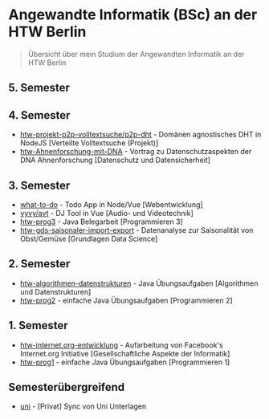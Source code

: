# Angewandte Informatik (BSc) an der HTW Berlin

> Übersicht über mein Studium der Angewandten Informatik an der HTW Berlin

## 5. Semester

## 4. Semester

- [htw-projekt-p2p-volltextsuche/p2p-dht](https://github.com/htw-projekt-p2p-volltextsuche/p2p-dht) - Domänen agnostisches DHT in NodeJS [Verteilte Volltextsuche (Projekt)]
- [htw-Ahnenforschung-mit-DNA](https://github.com/jneidel/htw-Ahnenforschung-mit-DNA) - Vortrag zu Datenschutzaspekten der DNA Ahnenforschung [Datenschutz und Datensicherheit]

## 3. Semester

- [what-to-do](https://github.com/jneidel/what-to-do) - Todo App in Node/Vue [Webentwicklung]
- [vyvy/avt](https://github.com/vyvytn/avt) - DJ Tool in Vue [Audio- und Videotechnik]
- [htw-prog3](https://github.com/jneidel/htw-prog3) - Java Belegarbeit [Programmieren 3]
- [htw-gds-saisonaler-import-export](https://github.com/jneidel/htw-gds-saisonaler-import-export) - Datenanalyse zur Saisonalität von Obst/Gemüse [Grundlagen Data Science]

## 2. Semester

- [htw-algorithmen-datenstrukturen](https://github.com/jneidel/htw-algorithmen-datenstrukturen) - Java Übungsaufgaben [Algorithmen und Datenstrukturen]
- [htw-prog2](https://github.com/jneidel/htw-prog2) - einfache Java Übungsaufgaben [Programmieren 2]

## 1. Semester

- [htw-internet.org-entwicklung](https://github.com/jneidel/htw-internet.org-entwicklung) - Aufarbeitung von Facebook's Internet.org Initiative [Gesellschaftliche Aspekte der Informatik]
- [htw-prog1](https://github.com/jneidel/htw-prog1) - einfache Java Übungsaufgaben [Programmieren 1]

## Semesterübergreifend

- [uni](https://github.com/jneidel/uni) - [Privat] Sync von Uni Unterlagen
